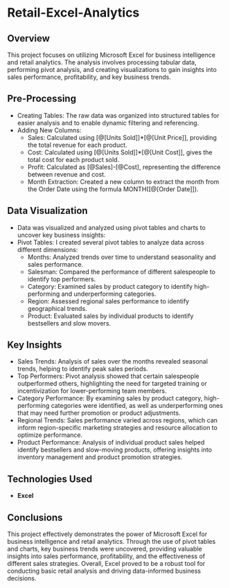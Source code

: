 # **Retail-Excel-Analytics**
## **Overview**
This project focuses on utilizing Microsoft Excel for business intelligence and retail analytics. The analysis involves processing tabular data, performing pivot analysis, and creating visualizations to gain insights into sales performance, profitability, and key business trends.

## **Pre-Processing**
- Creating Tables: The raw data was organized into structured tables for easier analysis and to enable dynamic filtering and referencing.
- Adding New Columns:
  - Sales: Calculated using [@[Units Sold]]*[@[Unit Price]], providing the total revenue for each product.
  - Cost: Calculated using [@[Units Sold]]*[@[Unit Cost]], gives the total cost for each product sold.
  - Profit: Calculated as [@Sales]-[@Cost], representing the difference between revenue and cost.
  - Month Extraction: Created a new column to extract the month from the Order Date using the formula MONTH([@[Order Date]]).

## **Data Visualization**
-  Data was visualized and analyzed using pivot tables and charts to uncover key business insights:
- Pivot Tables: I created several pivot tables to analyze data across different dimensions:
  - Months: Analyzed trends over time to understand seasonality and sales performance.
  - Salesman: Compared the performance of different salespeople to identify top performers.
  - Category: Examined sales by product category to identify high-performing and underperforming categories.
  - Region: Assessed regional sales performance to identify geographical trends.
  - Product: Evaluated sales by individual products to identify bestsellers and slow movers.

## **Key Insights**
- Sales Trends: Analysis of sales over the months revealed seasonal trends, helping to identify peak sales periods.
- Top Performers: Pivot analysis showed that certain salespeople outperformed others, highlighting the need for targeted training or incentivization for lower-performing team members.
- Category Performance: By examining sales by product category, high-performing categories were identified, as well as underperforming ones that may need further promotion or product adjustments.
- Regional Trends: Sales performance varied across regions, which can inform region-specific marketing strategies and resource allocation to optimize performance.
- Product Performance: Analysis of individual product sales helped identify bestsellers and slow-moving products, offering insights into inventory management and product promotion strategies.

 ## **Technologies Used**
 - **Excel**

## **Conclusions**
This project effectively demonstrates the power of Microsoft Excel for business intelligence and retail analytics. Through the use of pivot tables and charts, key business trends were uncovered, providing valuable insights into sales performance, profitability, and the effectiveness of different sales strategies. Overall, Excel proved to be a robust tool for conducting basic retail analysis and driving data-informed business decisions.

